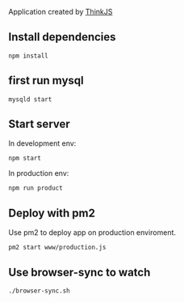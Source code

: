 
Application created by [ThinkJS](http://www.thinkjs.org)

## Install dependencies

```
npm install
```

## first run mysql

```
mysqld start
```

## Start server


In development env:
```
npm start
```

In production env:

```
npm run product
```

## Deploy with pm2

Use pm2 to deploy app on production enviroment.

```
pm2 start www/production.js
```

## Use browser-sync to watch

```
./browser-sync.sh
```
